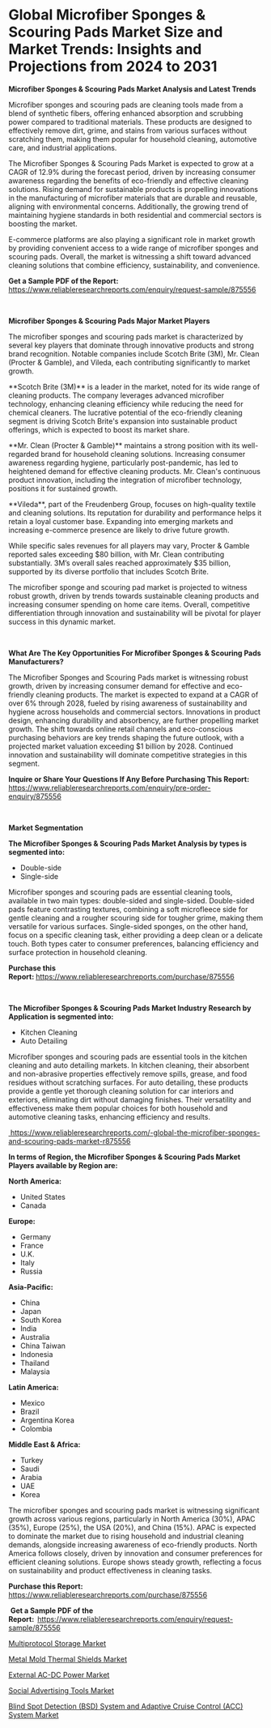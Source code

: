 <p><h1>Global Microfiber Sponges & Scouring Pads Market Size and Market Trends: Insights and Projections from 2024 to 2031</h1></p><p><strong>Microfiber Sponges & Scouring Pads Market Analysis and Latest Trends</strong></p>
<p><p>Microfiber sponges and scouring pads are cleaning tools made from a blend of synthetic fibers, offering enhanced absorption and scrubbing power compared to traditional materials. These products are designed to effectively remove dirt, grime, and stains from various surfaces without scratching them, making them popular for household cleaning, automotive care, and industrial applications. </p><p>The Microfiber Sponges & Scouring Pads Market is expected to grow at a CAGR of 12.9% during the forecast period, driven by increasing consumer awareness regarding the benefits of eco-friendly and effective cleaning solutions. Rising demand for sustainable products is propelling innovations in the manufacturing of microfiber materials that are durable and reusable, aligning with environmental concerns. Additionally, the growing trend of maintaining hygiene standards in both residential and commercial sectors is boosting the market. </p><p>E-commerce platforms are also playing a significant role in market growth by providing convenient access to a wide range of microfiber sponges and scouring pads. Overall, the market is witnessing a shift toward advanced cleaning solutions that combine efficiency, sustainability, and convenience.</p></p>
<p><strong>Get a Sample PDF of the Report:&nbsp;</strong> <a href="https://www.reliableresearchreports.com/enquiry/request-sample/875556">https://www.reliableresearchreports.com/enquiry/request-sample/875556</a></p>
<p>&nbsp;</p>
<p><strong>Microfiber Sponges & Scouring Pads Major Market Players</strong></p>
<p><p>The microfiber sponges and scouring pads market is characterized by several key players that dominate through innovative products and strong brand recognition. Notable companies include Scotch Brite (3M), Mr. Clean (Procter & Gamble), and Vileda, each contributing significantly to market growth.</p><p>**Scotch Brite (3M)** is a leader in the market, noted for its wide range of cleaning products. The company leverages advanced microfiber technology, enhancing cleaning efficiency while reducing the need for chemical cleaners. The lucrative potential of the eco-friendly cleaning segment is driving Scotch Brite's expansion into sustainable product offerings, which is expected to boost its market share.</p><p>**Mr. Clean (Procter & Gamble)** maintains a strong position with its well-regarded brand for household cleaning solutions. Increasing consumer awareness regarding hygiene, particularly post-pandemic, has led to heightened demand for effective cleaning products. Mr. Clean's continuous product innovation, including the integration of microfiber technology, positions it for sustained growth.</p><p>**Vileda**, part of the Freudenberg Group, focuses on high-quality textile and cleaning solutions. Its reputation for durability and performance helps it retain a loyal customer base. Expanding into emerging markets and increasing e-commerce presence are likely to drive future growth.</p><p>While specific sales revenues for all players may vary, Procter & Gamble reported sales exceeding $80 billion, with Mr. Clean contributing substantially. 3M’s overall sales reached approximately $35 billion, supported by its diverse portfolio that includes Scotch Brite.</p><p>The microfiber sponge and scouring pad market is projected to witness robust growth, driven by trends towards sustainable cleaning products and increasing consumer spending on home care items. Overall, competitive differentiation through innovation and sustainability will be pivotal for player success in this dynamic market.</p></p>
<p>&nbsp;</p>
<p><strong>What Are The Key Opportunities For Microfiber Sponges & Scouring Pads Manufacturers?</strong></p>
<p><p>The Microfiber Sponges and Scouring Pads market is witnessing robust growth, driven by increasing consumer demand for effective and eco-friendly cleaning products. The market is expected to expand at a CAGR of over 6% through 2028, fueled by rising awareness of sustainability and hygiene across households and commercial sectors. Innovations in product design, enhancing durability and absorbency, are further propelling market growth. The shift towards online retail channels and eco-conscious purchasing behaviors are key trends shaping the future outlook, with a projected market valuation exceeding $1 billion by 2028. Continued innovation and sustainability will dominate competitive strategies in this segment.</p></p>
<p><strong>Inquire or Share Your Questions If Any Before Purchasing This Report:</strong> <a href="https://www.reliableresearchreports.com/enquiry/pre-order-enquiry/875556">https://www.reliableresearchreports.com/enquiry/pre-order-enquiry/875556</a></p>
<p>&nbsp;</p>
<p><strong>Market Segmentation</strong></p>
<p><strong>The Microfiber Sponges & Scouring Pads Market Analysis by types is segmented into:</strong></p>
<p><ul><li>Double-side</li><li>Single-side</li></ul></p>
<p><p>Microfiber sponges and scouring pads are essential cleaning tools, available in two main types: double-sided and single-sided. Double-sided pads feature contrasting textures, combining a soft microfleece side for gentle cleaning and a rougher scouring side for tougher grime, making them versatile for various surfaces. Single-sided sponges, on the other hand, focus on a specific cleaning task, either providing a deep clean or a delicate touch. Both types cater to consumer preferences, balancing efficiency and surface protection in household cleaning.</p></p>
<p><strong>Purchase this Report:&nbsp;</strong><a href="https://www.reliableresearchreports.com/purchase/875556">https://www.reliableresearchreports.com/purchase/875556</a></p>
<p>&nbsp;</p>
<p><strong>The Microfiber Sponges & Scouring Pads Market Industry Research by Application is segmented into:</strong></p>
<p><ul><li>Kitchen Cleaning</li><li>Auto Detailing</li></ul></p>
<p><p>Microfiber sponges and scouring pads are essential tools in the kitchen cleaning and auto detailing markets. In kitchen cleaning, their absorbent and non-abrasive properties effectively remove spills, grease, and food residues without scratching surfaces. For auto detailing, these products provide a gentle yet thorough cleaning solution for car interiors and exteriors, eliminating dirt without damaging finishes. Their versatility and effectiveness make them popular choices for both household and automotive cleaning tasks, enhancing efficiency and results.</p></p>
<p><a href="https://www.reliableresearchreports.com/-global-the-microfiber-sponges-and-scouring-pads-market-r875556">&nbsp;https://www.reliableresearchreports.com/-global-the-microfiber-sponges-and-scouring-pads-market-r875556</a></p>
<p><strong>In terms of Region, the Microfiber Sponges & Scouring Pads Market Players available by Region are:</strong></p>
<p>
    <p> <strong> North America: </strong>
        <ul>
            <li>United States</li>
            <li>Canada</li>
        </ul>
        </p> 
    <p> <strong> Europe: </strong>
        <ul>
            <li>Germany</li>
            <li>France</li>
            <li>U.K.</li>
            <li>Italy</li>
            <li>Russia</li>
        </ul>
        </p> 
    <p> <strong> Asia-Pacific: </strong>
        <ul>
            <li>China</li>
            <li>Japan</li>
            <li>South Korea</li>
            <li>India</li>
            <li>Australia</li>
            <li>China Taiwan</li>
            <li>Indonesia</li>
            <li>Thailand</li>
            <li>Malaysia</li>
        </ul>
        </p> 
    <p> <strong> Latin America: </strong>
        <ul>
            <li>Mexico</li>
            <li>Brazil</li>
            <li>Argentina Korea</li>
            <li>Colombia</li>
        </ul>
        </p> 
    <p> <strong> Middle East & Africa: </strong>
        <ul>
            <li>Turkey</li>
            <li>Saudi</li>
            <li>Arabia</li>
            <li>UAE</li>
            <li>Korea</li>
        </ul>
    </p>
    </p>
<p><p>The microfiber sponges and scouring pads market is witnessing significant growth across various regions, particularly in North America (30%), APAC (35%), Europe (25%), the USA (20%), and China (15%). APAC is expected to dominate the market due to rising household and industrial cleaning demands, alongside increasing awareness of eco-friendly products. North America follows closely, driven by innovation and consumer preferences for efficient cleaning solutions. Europe shows steady growth, reflecting a focus on sustainability and product effectiveness in cleaning tasks.</p></p>
<p><strong>Purchase this Report: </strong><a href="https://www.reliableresearchreports.com/purchase/875556">https://www.reliableresearchreports.com/purchase/875556</a></p>
<p>&nbsp;<strong>Get a Sample PDF of the Report:&nbsp;&nbsp;</strong><a href="https://www.reliableresearchreports.com/enquiry/request-sample/875556">https://www.reliableresearchreports.com/enquiry/request-sample/875556</a></p>
<p><strong></strong></p>
<p><p><a href="https://www.linkedin.com/pulse/multiprotocol-storage-market-global-share-ranking-overall-9g7bf?trackingId=Nopi3NrRT6CLO0vtWwPAHQ%3D%3D">Multiprotocol Storage Market</a></p><p><a href="https://github.com/gulaimolin/Market-Research-Report-List-6/blob/main/metal-mold-thermal-shields-market.md">Metal Mold Thermal Shields Market</a></p><p><a href="https://issuu.com/reportprime-2/docs/external-ac-dc-power-market-size-20_ee2263311cdc34">External AC-DC Power Market</a></p><p><a href="https://www.linkedin.com/pulse/social-advertising-tools-market-essentials-key-players-yeu9f?trackingId=TEODg3d9Tui1H8dzR%2FJzMA%3D%3D">Social Advertising Tools Market</a></p><p><a href="https://issuu.com/reportprime-2/docs/blind-spot-detection-bsd-system-and_757602b578f41a">Blind Spot Detection (BSD) System and Adaptive Cruise Control (ACC) System Market</a></p></p>
